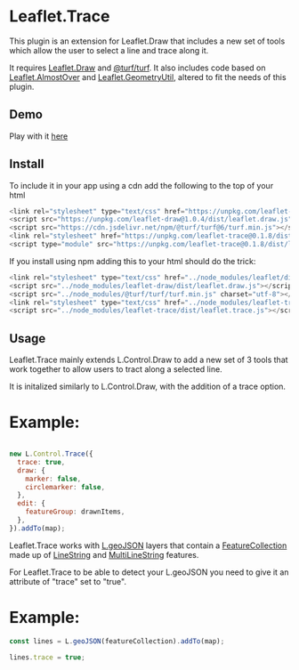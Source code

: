 # Leaflet.Trace

This plugin is an extension for Leaflet.Draw that includes a new set of tools which allow the user to select a line and trace along it.

It requires [Leaflet.Draw](https://github.com/Leaflet/Leaflet.draw) and [@turf/turf](https://github.com/Turfjs/turf). It also includes code based on [Leaflet.AlmostOver](https://github.com/makinacorpus/Leaflet.AlmostOver) and [Leaflet.GeometryUtil](https://github.com/makinacorpus/Leaflet.GeometryUtil/), altered to fit the needs of this plugin.

## Demo
Play with it [here](https://agilvarry.github.io/Leaflet.trace/)

## Install
To include it in your app using a cdn add the following to the top of your html
```js
<link rel="stylesheet" type="text/css" href="https://unpkg.com/leaflet-draw@1.0.4/dist/leaflet.draw-src.css" />
<script src="https://unpkg.com/leaflet-draw@1.0.4/dist/leaflet.draw.js"></script> 
<script src="https://cdn.jsdelivr.net/npm/@turf/turf@6/turf.min.js"></script>
<link rel="stylesheet" href="https://unpkg.com/leaflet-trace@0.1.8/dist/leaflet.trace.css" />
<script type="module" src="https://unpkg.com/leaflet-trace@0.1.8/dist/leaflet.trace.js"></script>
```
If you install using npm adding this to your html should do the trick:

```js
<link rel="stylesheet" type="text/css" href="../node_modules/leaflet/dist/leaflet.css"/>
<script src="../node_modules/leaflet-draw/dist/leaflet.draw.js"></script>
<script src="../node_modules/@turf/turf/turf.min.js" charset="utf-8"></script>
<link rel="stylesheet" type="text/css" href="../node_modules/leaflet-trace/dist/leaflet.trace.css"/>
<script src="../node_modules/leaflet-trace/dist/leaflet.trace.js"></script>
```

## Usage
Leaflet.Trace mainly extends L.Control.Draw to add a new set of 3 tools that work together to allow users to tract along a selected line. 

It is initalized similarly to L.Control.Draw, with the addition of a trace option.

# Example:
```javascript

new L.Control.Trace({
  trace: true,
  draw: {
    marker: false,
    circlemarker: false,
  },
  edit: {
    featureGroup: drawnItems,
  },
}).addTo(map);

```

Leaflet.Trace works with [L.geoJSON](https://leafletjs.com/reference.html#geojson) layers that contain a [FeatureCollection](https://www.rfc-editor.org/rfc/rfc7946#section-3.3) made up of [LineString](https://www.rfc-editor.org/rfc/rfc7946#section-3.1.4) and [MultiLineString](https://www.rfc-editor.org/rfc/rfc7946#section-3.1.4) features.

For Leaflet.Trace to be able to detect your L.geoJSON you need to give it an attribute of "trace" set to "true".

# Example:
```js
const lines = L.geoJSON(featureCollection).addTo(map);

lines.trace = true;
```

